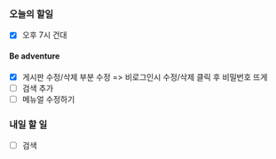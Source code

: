 ### 오늘의 할일

- [x] 오후 7시 건대

#### Be adventure

- [x] 게시판 수정/삭제 부분 수정 => 비로그인시 수정/삭제 클릭 후 비밀번호 뜨게
- [ ] 검색 추가
- [ ] 메뉴얼 수정하기

### 내일 할 일

- [ ] 검색
